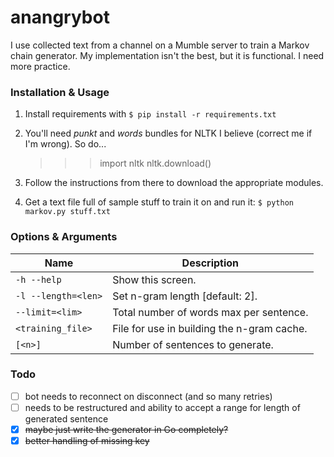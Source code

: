 # anangrybot

I use collected text from a channel on a Mumble server to train a Markov chain generator. My implementation isn't the best, but it is functional. I need more practice.

### Installation & Usage

1. Install requirements with `$ pip install -r requirements.txt`
2. You'll need _punkt_ and _words_ bundles for NLTK I believe (correct me if I'm wrong). So do...

    >>> import nltk
    >>> nltk.download()

3. Follow the instructions from there to download the appropriate modules.
4. Get a text file full of sample stuff to train it on and run it: `$ python markov.py stuff.txt`

### Options & Arguments

Name | Description
---- | -----------
`-h --help` | Show this screen.
`-l --length=<len>` | Set n-gram length [default: 2].
`--limit=<lim>` | Total number of words max per sentence.
`<training_file>` | File for use in building the n-gram cache.
`[<n>]` | Number of sentences to generate.

### Todo

- [ ] bot needs to reconnect on disconnect (and so many retries)
- [ ] needs to be restructured and ability to accept a range for length of generated sentence
- [x] ~~maybe just write the generator in Go completely?~~
- [x] ~~better handling of missing key~~
